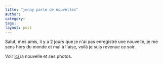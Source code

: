 ```yaml
---
title: "jenny parle de nouvelles"
author:
category: 
tags: 
layout: post
---
```

Salut, mes amis, il y a 2 jours que je n'ai pas enregistré une nouvelle, je me sens hors du monde et mal à l'aise, voilà je suis revenue ce soir.

Voir <a href="http://www.lemonde.fr/web/article/0,1-0@2-3228,36-857115@51-856676,0.html">ici </a>la nouvelle et ses photos. 

 

